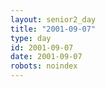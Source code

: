 ```yaml
---
layout: senior2_day
title: "2001-09-07"
type: day
id: 2001-09-07
date: 2001-09-07
robots: noindex
---
```


